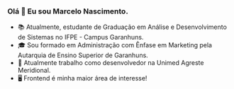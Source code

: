 
<!--
**nascimentolds/nascimentolds** is a ✨ _special_ ✨ repository because its `README.md` (this file) appears on your GitHub profile.

Here are some ideas to get you started:

- 🔭 I’m currently working on ...
- 🌱 I’m currently learning ...
- 👯 I’m looking to collaborate on ...
- 🤔 I’m looking for help with ...
- 💬 Ask me about ...
- 📫 How to reach me: ...
- 😄 Pronouns: ...
- ⚡ Fun fact: ...
-->

### Olá 👋 Eu sou Marcelo Nascimento.

- 📚 Atualmente, estudante de Graduação em Análise e Desenvolvimento de Sistemas no IFPE - Campus Garanhuns.
- 🎓 Sou formado em Administração com Ênfase em Marketing pela Autarquia de Ensino Superior de Garanhuns.
- 💼 Atualmente trabalho como desenvolvedor na Unimed Agreste Meridional.
- 🖥️ Frontend é minha maior área de interesse!

<!-- ## Onde me encontrar

[![Linkedin](https://img.shields.io/badge/-nascimentolds?style=flat-square&logo=Linkedin&logoColor=white&link=LINK-DO-SEU-LINKEDIN)](LINK-DO-SEU-LINKEDIN)
[![Gmail Badge](https://img.shields.io/badge/-nascimentolds@hotmail.com-006bed?style=flat-square&logo=Gmail&logoColor=white&link=mailto:SEU-EMAIL)](mailto:SEU-EMAIL)
[![GitHub](https://img.shields.io/github/followers/iuricode?label=follow&style=social)](LINK-DO-SEU-GITHUB) -->
